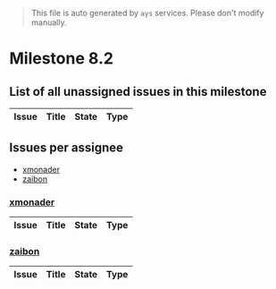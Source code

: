 > This file is auto generated by `ays` services. Please don't modify manually.

# Milestone 8.2

## List of all unassigned issues in this milestone

|Issue|Title|State|Type|
|-----|-----|-----|---|


## Issues per assignee
- [xmonader](#xmonader)
- [zaibon](#zaibon)



### [xmonader](https://github.com/xmonader)

|Issue|Title|State|Type|
|-----|-----|-----|----|


### [zaibon](https://github.com/zaibon)

|Issue|Title|State|Type|
|-----|-----|-----|----|

